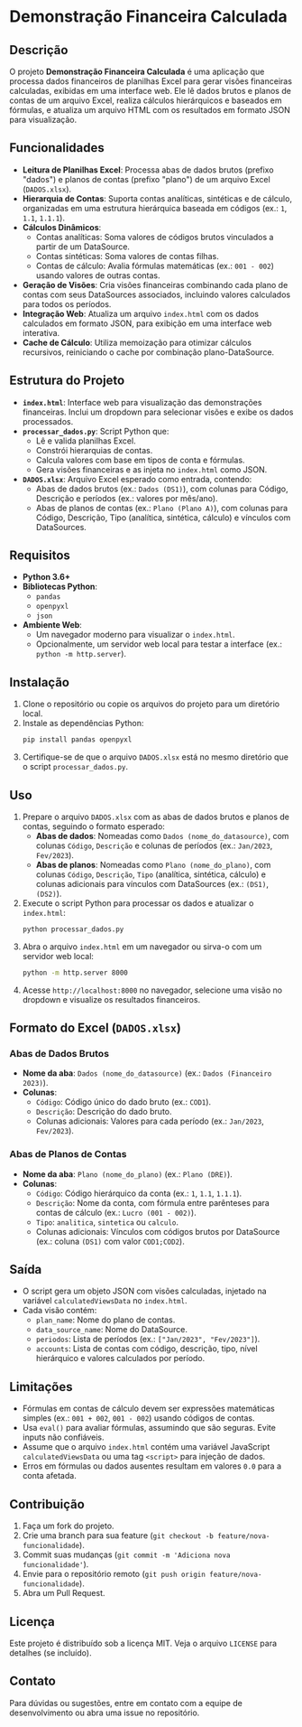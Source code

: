 # Demonstração Financeira Calculada

## Descrição
O projeto **Demonstração Financeira Calculada** é uma aplicação que processa dados financeiros de planilhas Excel para gerar visões financeiras calculadas, exibidas em uma interface web. Ele lê dados brutos e planos de contas de um arquivo Excel, realiza cálculos hierárquicos e baseados em fórmulas, e atualiza um arquivo HTML com os resultados em formato JSON para visualização.

## Funcionalidades
- **Leitura de Planilhas Excel**: Processa abas de dados brutos (prefixo "dados") e planos de contas (prefixo "plano") de um arquivo Excel (`DADOS.xlsx`).
- **Hierarquia de Contas**: Suporta contas analíticas, sintéticas e de cálculo, organizadas em uma estrutura hierárquica baseada em códigos (ex.: `1`, `1.1`, `1.1.1`).
- **Cálculos Dinâmicos**:
  - Contas analíticas: Soma valores de códigos brutos vinculados a partir de um DataSource.
  - Contas sintéticas: Soma valores de contas filhas.
  - Contas de cálculo: Avalia fórmulas matemáticas (ex.: `001 - 002`) usando valores de outras contas.
- **Geração de Visões**: Cria visões financeiras combinando cada plano de contas com seus DataSources associados, incluindo valores calculados para todos os períodos.
- **Integração Web**: Atualiza um arquivo `index.html` com os dados calculados em formato JSON, para exibição em uma interface web interativa.
- **Cache de Cálculo**: Utiliza memoização para otimizar cálculos recursivos, reiniciando o cache por combinação plano-DataSource.

## Estrutura do Projeto
- **`index.html`**: Interface web para visualização das demonstrações financeiras. Inclui um dropdown para selecionar visões e exibe os dados processados.
- **`processar_dados.py`**: Script Python que:
  - Lê e valida planilhas Excel.
  - Constrói hierarquias de contas.
  - Calcula valores com base em tipos de conta e fórmulas.
  - Gera visões financeiras e as injeta no `index.html` como JSON.
- **`DADOS.xlsx`**: Arquivo Excel esperado como entrada, contendo:
  - Abas de dados brutos (ex.: `Dados (DS1)`), com colunas para Código, Descrição e períodos (ex.: valores por mês/ano).
  - Abas de planos de contas (ex.: `Plano (Plano A)`), com colunas para Código, Descrição, Tipo (analítica, sintética, cálculo) e vínculos com DataSources.

## Requisitos
- **Python 3.6+**
- **Bibliotecas Python**:
  - `pandas`
  - `openpyxl`
  - `json`
- **Ambiente Web**:
  - Um navegador moderno para visualizar o `index.html`.
  - Opcionalmente, um servidor web local para testar a interface (ex.: `python -m http.server`).

## Instalação
1. Clone o repositório ou copie os arquivos do projeto para um diretório local.
2. Instale as dependências Python:
   ```bash
   pip install pandas openpyxl
   ```
3. Certifique-se de que o arquivo `DADOS.xlsx` está no mesmo diretório que o script `processar_dados.py`.

## Uso
1. Prepare o arquivo `DADOS.xlsx` com as abas de dados brutos e planos de contas, seguindo o formato esperado:
   - **Abas de dados**: Nomeadas como `Dados (nome_do_datasource)`, com colunas `Código`, `Descrição` e colunas de períodos (ex.: `Jan/2023`, `Fev/2023`).
   - **Abas de planos**: Nomeadas como `Plano (nome_do_plano)`, com colunas `Código`, `Descrição`, `Tipo` (analítica, sintética, cálculo) e colunas adicionais para vínculos com DataSources (ex.: `(DS1)`, `(DS2)`).
2. Execute o script Python para processar os dados e atualizar o `index.html`:
   ```bash
   python processar_dados.py
   ```
3. Abra o arquivo `index.html` em um navegador ou sirva-o com um servidor web local:
   ```bash
   python -m http.server 8000
   ```
4. Acesse `http://localhost:8000` no navegador, selecione uma visão no dropdown e visualize os resultados financeiros.

## Formato do Excel (`DADOS.xlsx`)
### Abas de Dados Brutos
- **Nome da aba**: `Dados (nome_do_datasource)` (ex.: `Dados (Financeiro 2023)`).
- **Colunas**:
  - `Código`: Código único do dado bruto (ex.: `COD1`).
  - `Descrição`: Descrição do dado bruto.
  - Colunas adicionais: Valores para cada período (ex.: `Jan/2023`, `Fev/2023`).

### Abas de Planos de Contas
- **Nome da aba**: `Plano (nome_do_plano)` (ex.: `Plano (DRE)`).
- **Colunas**:
  - `Código`: Código hierárquico da conta (ex.: `1`, `1.1`, `1.1.1`).
  - `Descrição`: Nome da conta, com fórmula entre parênteses para contas de cálculo (ex.: `Lucro (001 - 002)`).
  - `Tipo`: `analitica`, `sintetica` ou `calculo`.
  - Colunas adicionais: Vínculos com códigos brutos por DataSource (ex.: coluna `(DS1)` com valor `COD1;COD2`).

## Saída
- O script gera um objeto JSON com visões calculadas, injetado na variável `calculatedViewsData` no `index.html`.
- Cada visão contém:
  - `plan_name`: Nome do plano de contas.
  - `data_source_name`: Nome do DataSource.
  - `periodos`: Lista de períodos (ex.: `["Jan/2023", "Fev/2023"]`).
  - `accounts`: Lista de contas com código, descrição, tipo, nível hierárquico e valores calculados por período.

## Limitações
- Fórmulas em contas de cálculo devem ser expressões matemáticas simples (ex.: `001 + 002`, `001 - 002`) usando códigos de contas.
- Usa `eval()` para avaliar fórmulas, assumindo que são seguras. Evite inputs não confiáveis.
- Assume que o arquivo `index.html` contém uma variável JavaScript `calculatedViewsData` ou uma tag `<script>` para injeção de dados.
- Erros em fórmulas ou dados ausentes resultam em valores `0.0` para a conta afetada.

## Contribuição
1. Faça um fork do projeto.
2. Crie uma branch para sua feature (`git checkout -b feature/nova-funcionalidade`).
3. Commit suas mudanças (`git commit -m 'Adiciona nova funcionalidade'`).
4. Envie para o repositório remoto (`git push origin feature/nova-funcionalidade`).
5. Abra um Pull Request.

## Licença
Este projeto é distribuído sob a licença MIT. Veja o arquivo `LICENSE` para detalhes (se incluído).

## Contato
Para dúvidas ou sugestões, entre em contato com a equipe de desenvolvimento ou abra uma issue no repositório.